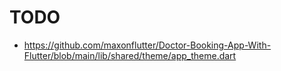 # TODO

* https://github.com/maxonflutter/Doctor-Booking-App-With-Flutter/blob/main/lib/shared/theme/app_theme.dart
